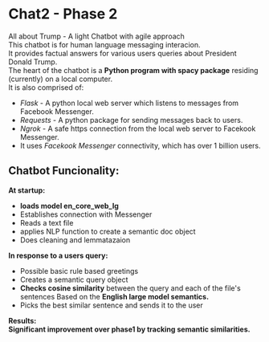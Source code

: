 # Chat2 - Phase 2  
All about Trump - A light Chatbot with agile approach  
This chatbot is for human language messaging  interacion.   
It provides factual answers for various users queries about President Donald Trump.  
The heart of the chatbot is a **Python program with spacy package** residing (currently) on a local computer.  
It is also comprised of:  
*	_Flask_ - A python local web server which listens to messages from Facebook Messenger. 
*	_Requests_ - A python package for sending messages back to users.
*	_Ngrok_ - A safe https connection from the local web server to Facekook Messenger.
*	It uses _Facekook Messenger_ connectivity, which has over 1 billion users.

## Chatbot Funcionality:  
**At startup:**  
*	**loads model en_core_web_lg** 
*	Establishes connection with Messenger
* Reads a text file
*	applies NLP function to create a semantic doc object
*	Does cleaning and lemmatazaion

**In response to a users query:**  
*	Possible basic rule based greetings
*	Creates a semantic query object
*	**Checks cosine similarity** between the query and each of the file's sentences
  Based on the **English large model semantics.**
*	Picks the best similar sentence and sends it to the user

**Results:**  
**Significant improvement over phase1 by tracking semantic similarities.**  



